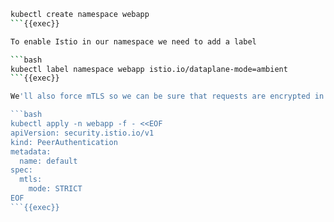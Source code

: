 

```bash
kubectl create namespace webapp
```{{exec}}

To enable Istio in our namespace we need to add a label

```bash
kubectl label namespace webapp istio.io/dataplane-mode=ambient
```{{exec}}

We'll also force mTLS so we can be sure that requests are encrypted in transit

```bash
kubectl apply -n webapp -f - <<EOF
apiVersion: security.istio.io/v1
kind: PeerAuthentication
metadata:
  name: default
spec:
  mtls:
    mode: STRICT
EOF
```{{exec}}


